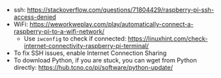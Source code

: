 * ssh: https://stackoverflow.com/questions/71804429/raspberry-pi-ssh-access-denied
* WiFi: https://weworkweplay.com/play/automatically-connect-a-raspberry-pi-to-a-wifi-network/
    * Use `iwconfig` to check if connected: https://linuxhint.com/check-internet-connectivity-raspberry-pi-terminal/
* To fix SSH issues, enable Internet Connection Sharing
* To download Python, if you are stuck, you can wget from Python directly: https://hub.tcno.co/pi/software/python-update/